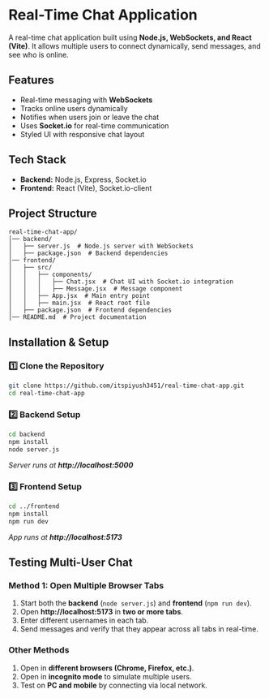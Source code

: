 # Real-Time Chat Application

A real-time chat application built using **Node.js, WebSockets, and React (Vite)**. It allows multiple users to connect dynamically, send messages, and see who is online.

## Features

- Real-time messaging with **WebSockets**
- Tracks online users dynamically
- Notifies when users join or leave the chat
- Uses **Socket.io** for real-time communication
- Styled UI with responsive chat layout

## Tech Stack

- **Backend:** Node.js, Express, Socket.io
- **Frontend:** React (Vite), Socket.io-client

## Project Structure

```
real-time-chat-app/
│── backend/
│   ├── server.js  # Node.js server with WebSockets
│   ├── package.json  # Backend dependencies
│── frontend/
│   ├── src/
│   │   ├── components/
│   │   │   ├── Chat.jsx  # Chat UI with Socket.io integration
│   │   │   ├── Message.jsx  # Message component
│   │   ├── App.jsx  # Main entry point
│   │   ├── main.jsx  # React root file
│   ├── package.json  # Frontend dependencies
│── README.md  # Project documentation
```

## Installation & Setup

### 1️⃣ Clone the Repository

```sh
git clone https://github.com/itspiyush3451/real-time-chat-app.git
cd real-time-chat-app
```

### 2️⃣ Backend Setup

```sh
cd backend
npm install
node server.js
```

_Server runs at **http://localhost:5000**_

### 3️⃣ Frontend Setup

```sh
cd ../frontend
npm install
npm run dev
```

_App runs at **http://localhost:5173**_

## Testing Multi-User Chat

### Method 1: Open Multiple Browser Tabs

1. Start both the **backend** (`node server.js`) and **frontend** (`npm run dev`).
2. Open **http://localhost:5173** in **two or more tabs**.
3. Enter different usernames in each tab.
4. Send messages and verify that they appear across all tabs in real-time.

### Other Methods

1. Open in **different browsers (Chrome, Firefox, etc.)**.
2. Open in **incognito mode** to simulate multiple users.
3. Test on **PC and mobile** by connecting via local network.
